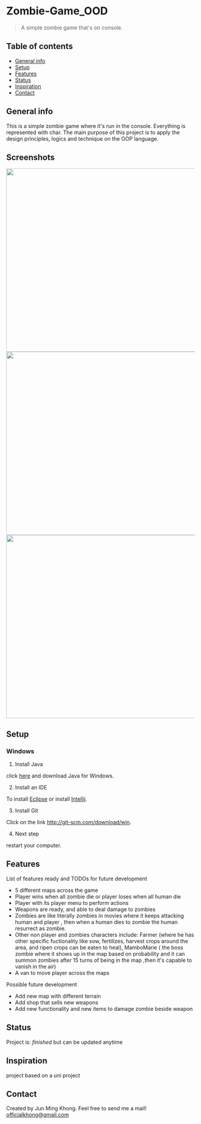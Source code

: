 # Zombie-Game_OOD
> A simple zombie game that's on console.

## Table of contents
* [General info](#general-info)
* [Setup](#setup)
* [Features](#features)
* [Status](#status)
* [Inspiration](#inspiration)
* [Contact](#contact)

## General info
This is a simple zombie game where it's run in the console. Everything is represented with char. The main purpose of this project is to apply the design principles, logics and technique on the OOP language. 

## Screenshots
<img src="https://user-images.githubusercontent.com/70477671/103507461-31101600-4e9a-11eb-9e84-c8c69fc439f9.png" width="800" height="490">
<img src="https://user-images.githubusercontent.com/70477671/103507459-30777f80-4e9a-11eb-84f3-8bd325b107a0.png" width="800" height="490">
<img src="https://user-images.githubusercontent.com/70477671/103507456-2f465280-4e9a-11eb-8fa7-bf87d1692d36.png" width="800" height="490">


## Setup
### Windows

1) Install Java

click [here](http://www.oracle.com/technetwork/java/javase/downloads/jdk7-downloads-1880260.html) and download Java for Windows.

2) Install an IDE

To install [Eclipse](https://www.eclipse.org/downloads/packages/installer) or install [Intellij](https://treehouse.github.io/installation-guides/windows/intellij-idea-win.html).

3) Install Git

Click on the link
http://git-scm.com/download/win.

4) Next step

restart your computer.



## Features
List of features ready and TODOs for future development
* 5 different maps across the game
* Player wins when all zombie die or player loses when all human die
* Player with its player menu to perform actions
* Weapons are ready, and able to deal damage to zombies
* Zombies are like literally zombies in movies where it keeps attacking human and player , then when a human dies to zombie the human resurrect as zombie. 
* Other non player and zombies characters include: Farmer (where he has other specific fuctionality like sow, fertilizes, harvest crops around the area, and ripen crops can be eaten to heal), MamboMarie ( the boss zombie where it shows up in the map based on probability and it can summon zombies after 15 turns of being in the map ,then it's capable to vanish in the air) 
* A van to move player across the maps

Possible future development 
* Add new map with different terrain
* Add shop that sells new weapons
* Add new functionality and new items to damage zombie beside weapon 

## Status
Project is:  _finished_ but can be updated anytime

## Inspiration
project based on a uni project

## Contact
Created by Jun Ming Khong. 
Feel free to send me a mail!
 officialkhong@gmail.com 

